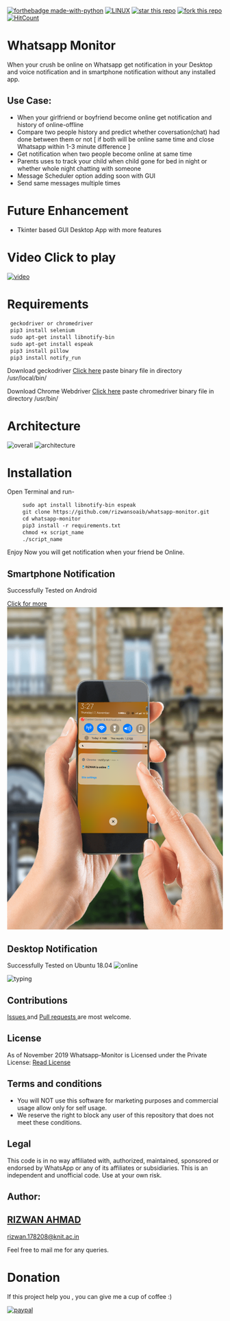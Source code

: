 
[![forthebadge made-with-python](http://ForTheBadge.com/images/badges/made-with-python.svg)](https://www.python.org/) 
[![LINUX](https://img.shields.io/badge/Supported%20OS-Linux-green.svg)](https://www.linux.org/pages/download/)
[![star this repo](http://githubbadges.com/star.svg?user=rizwansoaib&repo=whatsapp-monitor)](https://github.com/rizwansoaib/whatsapp-monitor)
[![fork this repo](http://githubbadges.com/fork.svg?user=rizwansoaib&repo=whatsapp-monitor)](http://github.com/rizwansoaib/whatsapp-monitor/fork)
[![HitCount](http://hits.dwyl.io/rizwansoaib/whatsapp-monitor.svg)](http://hits.dwyl.io/rizwansoaib/whatsapp-monitor)


# Whatsapp Monitor

When your crush be online on Whatsapp get notification in your Desktop and voice notification and  in smartphone notification without any installed app.

## Use Case:

* When your girlfriend or boyfriend become online get notification and history of online-offline
* Compare two people history and predict whether coversation(chat) had done between them or not [ if both will be online same time and close Whatsapp within 1-3 minute difference ]
* Get notification when two people become online at same time
* Parents uses to track your child when child gone for bed in night or whether whole night chatting with someone
* Message Scheduler option adding soon with GUI
* Send same messages multiple times

# Future Enhancement
* Tkinter based GUI Desktop App with more features


# Video Click to play
   [![video](https://user-images.githubusercontent.com/29729380/59044166-4296d380-889b-11e9-9848-7f6b97d75f63.png)](https://youtu.be/3Xo45yhncwg)


# Requirements
     geckodriver or chromedriver
     pip3 install selenium
     sudo apt-get install libnotify-bin
     sudo apt-get install espeak
     pip3 install pillow
     pip3 install notify_run
     
     
Download geckodriver [Click here](https://github.com/mozilla/geckodriver/releases)
paste binary file in directory /usr/local/bin/ 


Download Chrome Webdriver [Click here](https://chromedriver.chromium.org/downloads)
paste chromedriver binary file in directory /usr/bin/ 

# Architecture
![overall](/DeployAWS/arc%20-%201.jpg)
![architecture](/DeployAWS/architecture.jpg)

# Installation

 Open Terminal and run-

         sudo apt install libnotify-bin espeak 
         git clone https://github.com/rizwansoaib/whatsapp-monitor.git
         cd whatsapp-monitor
         pip3 install -r requirements.txt
         chmod +x script_name
         ./script_name
         

Enjoy Now you will get notification when your friend be Online.
  


## Smartphone Notification
  Successfully Tested on Android
    
   [Click for more](https://github.com/rizwansoaib/whatsapp-monitor/tree/master/DeployAWS)
  ![mobile](/DeployAWS/noti.png)
  
## Desktop Notification
Successfully Tested on Ubuntu 18.04
   ![online](https://user-images.githubusercontent.com/29729380/59040056-96052380-8893-11e9-8ea4-318a2d0d2404.png)
  
   ![typing](https://user-images.githubusercontent.com/29729380/59040073-9d2c3180-8893-11e9-9260-81375c316437.png)
   
## Contributions
<a href="https://github.com/rizwansoaib/whatsapp-monitor/issues"> Issues </a>
and <a href ="https://github.com/rizwansoaib/whatsapp-monitor/pulls"> Pull
requests </a> are most welcome.
   
   
## License
As of November 2019 Whatsapp-Monitor is Licensed under the Private License: [Read License](/LICENSE)

## Terms and conditions
* You will NOT use this software for marketing purposes and commercial usage allow only for self usage.
* We reserve the right to block any user of this repository that does not meet these conditions.

## Legal
   This code is in no way affiliated with, authorized, maintained, sponsored or endorsed by WhatsApp or any of its affiliates or subsidiaries. This is an independent and unofficial code. Use at your own risk.
   
## Author:
## <a href="https://www.linkedin.com/in/rizwansoaib/">RIZWAN AHMAD</a>
rizwan.178208@knit.ac.in

Feel free to mail me for any queries.
 
# Donation
If this project help you , you can give me a cup of coffee :) 

[![paypal](https://www.paypalobjects.com/en_US/i/btn/btn_donateCC_LG.gif)](https://www.paypal.me/rizwansoaib)
